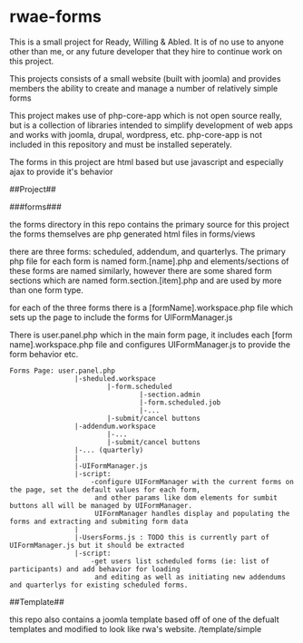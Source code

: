 # rwae-forms
This is a small project for Ready, Willing & Abled. It is of no use to anyone other than 
me, or any future developer that they hire to continue work on this project. 

This projects consists of a small website (built with joomla) and provides
members the ability to create and manage a number of relatively simple forms

This project makes use of php-core-app which is not open source really, but is a 
collection of libraries intended to simplify development of web apps and works with 
joomla, drupal, wordpress, etc. php-core-app is not included in this repository
and must be installed seperately.

The forms in this project are html based but use javascript and especially ajax to provide
it's behavior

##Project##

###forms###

the forms directory in this repo contains the primary source for this project
the forms themselves are php generated html files in forms/views

there are three forms: scheduled, addendum, and quarterlys. The primary php file 
for each form is named form.[name].php and elements/sections of these forms are named 
similarly, however there are some shared form sections which are named form.section.[item].php
and are used by more than one form type.

for each of the three forms there is a [formName].workspace.php file which sets up the page to 
include the forms for UIFormManager.js

There is user.panel.php which in the main form page, it includes each [form name].workspace.php file
and configures UIFormManager.js to provide the form behavior etc.

```
Forms Page: user.panel.php
				|-sheduled.workspace
						|-form.scheduled
								|-section.admin
								|-form.scheduled.job
								|-...
						|-submit/cancel buttons
				|-addendum.workspace
						|-...
						|-submit/cancel buttons
				|-... (quarterly)
				|
				|-UIFormManager.js
				|-script:
					-configure UIFormManager with the current forms on the page, set the default values for each form, 
					 and other params like dom elements for sumbit buttons all will be managed by UIFormManager.
					 UIFormManager handles display and populating the forms and extracting and submiting form data
				|
				|-UsersForms.js : TODO this is currently part of UIFormManager.js but it should be extracted
				|-script:
					-get users list scheduled forms (ie: list of participants) and add behavior for loading 
					 and editing as well as initiating new addendums and quarterlys for existing scheduled forms.
```

##Template##

this repo also contains a joomla template based off of one of the defualt templates and modified to look like rwa's website.
/template/simple 

